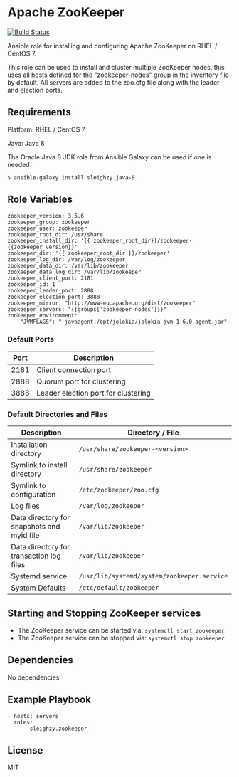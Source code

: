 # Apache ZooKeeper

[![Build Status](https://travis-ci.org/sleighzy/ansible-zookeeper.svg?branch=master)](https://travis-ci.org/sleighzy/ansible-zookeeper)

Ansible role for installing and configuring Apache ZooKeeper on RHEL / CentOS 7.

This role can be used to install and cluster multiple ZooKeeper nodes, this uses
all hosts defined for the "zookeeper-nodes" group in the inventory file by
default. All servers are added to the zoo.cfg file along with the leader and
election ports.

## Requirements

Platform: RHEL / CentOS 7

Java: Java 8

The Oracle Java 8 JDK role from Ansible Galaxy can be used if one is needed.

`$ ansible-galaxy install sleighzy.java-8`

## Role Variables

    zookeeper_version: 3.5.6
    zookeeper_group: zookeeper
    zookeeper_user: zookeeper
    zookeeper_root_dir: /usr/share
    zookeeper_install_dir: '{{ zookeeper_root_dir}}/zookeeper-{{zookeeper_version}}'
    zookeeper_dir: '{{ zookeeper_root_dir }}/zookeeper'
    zookeeper_log_dir: /var/log/zookeeper
    zookeeper_data_dir: /var/lib/zookeeper
    zookeeper_data_log_dir: /var/lib/zookeeper
    zookeeper_client_port: 2181
    zookeeper_id: 1
    zookeeper_leader_port: 2888
    zookeeper_election_port: 3888
    zookeeper_mirror: "http://www-eu.apache.org/dist/zookeeper"
    zookeeper_servers: "{{groups['zookeeper-nodes']}}"
    zookeeper_environment:
        "JVMFLAGS": "-javaagent:/opt/jolokia/jolokia-jvm-1.6.0-agent.jar"

### Default Ports

| Port | Description                         |
| ---- | ----------------------------------- |
| 2181 | Client connection port              |
| 2888 | Quorum port for clustering          |
| 3888 | Leader election port for clustering |

### Default Directories and Files

| Description                                | Directory / File                            |
| ------------------------------------------ | ------------------------------------------- |
| Installation directory                     | `/usr/share/zookeeper-<version>`            |
| Symlink to install directory               | `/usr/share/zookeeper`                      |
| Symlink to configuration                   | `/etc/zookeeper/zoo.cfg`                    |
| Log files                                  | `/var/log/zookeeper`                        |
| Data directory for snapshots and myid file | `/var/lib/zookeeper`                        |
| Data directory for transaction log files   | `/var/lib/zookeeper`                        |
| Systemd service                            | `/usr/lib/systemd/system/zookeeper.service` |
| System Defaults                            | `/etc/default/zookeeper`                    |

## Starting and Stopping ZooKeeper services

- The ZooKeeper service can be started via: `systemctl start zookeeper`
- The ZooKeeper service can be stopped via: `systemctl stop zookeeper`

## Dependencies

No dependencies

## Example Playbook

    - hosts: servers
      roles:
         - sleighzy.zookeeper

## License

MIT
